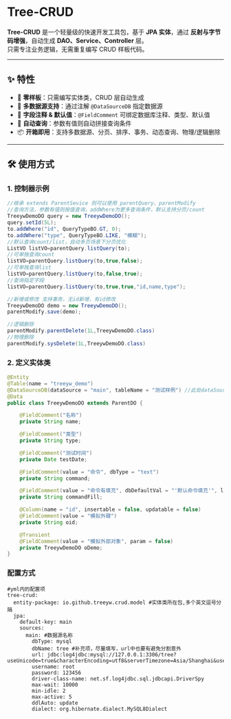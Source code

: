 # Tree-CRUD

**Tree-CRUD** 是一个轻量级的快速开发工具包，基于 **JPA 实体**，通过 **反射与字节码增强**，自动生成 **DAO、Service、Controller** 层。  
只需专注业务逻辑，无需重复编写 CRUD 样板代码。

---

## ✨ 特性

- 🚀 **零样板**：只需编写实体类，CRUD 层自动生成  
- 🔗 **多数据源支持**：通过注解 `@DataSourceDB` 指定数据源  
- 📝 **字段注释 & 默认值**：`@FieldComment` 可绑定数据库注释、类型、默认值  
- 🔄 **自动查询**：参数有值则自动拼接查询条件  
- 📦 **开箱即用**：支持多数据源、分页、排序、事务、动态查询、物理/逻辑删除  

---

## 🛠 使用方式

### 1. 控制器示例
```java
//继承 extends ParentSevice 则可以使用 parentQuery、parentModify
//查询方法，参数有值则按值查询，addWhere为更多查询条件，默认支持分页/count
TreeywDemoDO query = new TreeywDemoDO();
query.setId(5L);
to.addWhere("id", QueryTypeBO.GT, 0);
to.addWhere("type", QueryTypeBO.LIKE, "模糊");
//默认查询count/list，自动多页场景下分页优化
ListVO listVO=parentQuery.listQuery(to);
//可单独查询count
listVO=parentQuery.listQuery(to,true,false);
//可单独查询list
listVO=parentQuery.listQuery(to,false,true);
//查询指定字段
listVO=parentQuery.listQuery(to,true,true,"id,name,type");

//新增或修改 支持事务，无id新增，有id修改
TreeywDemoDO demo = new TreeywDemoDO();
parentModify.save(demo);

//逻辑删除
parentModify.parentDelete(1L,TreeywDemoDO.class)
//物理删除
parentModify.sysDelete(1L,TreeywDemoDO.class)
```

### 2. 定义实体类
```java
@Entity
@Table(name = "treeyw_demo")
@DataSourceDB(dataSource = "main", tableName = "测试样例") //此处dataSource对应yml里的数据源，不写则为默认
@Data
public class TreeywDemoDO extends ParentDO {

    @FieldComment("名称")
    private String name;

    @FieldComment("类型")
    private String type;

    @FieldComment("测试时间")
    private Date testDate;

    @FieldComment(value = "命令", dbType = "text")
    private String command;

    @FieldComment(value = "命令有填充", dbDefaultVal = "'默认命令填充'", length = 1000)
    private String commandFill;

    @Column(name = "id", insertable = false, updatable = false)
    @FieldComment(value = "模拟外键")
    private String oid;

    @Transient
    @FieldComment(value = "模拟外部对象", param = false)
    private TreeywDemoDO oDemo;
}
```
### 配置方式
```
#yml内的配置项
tree-crud:
  entity-package: io.github.treeyw.crud.model #实体类所在包,多个英文逗号分隔
  jpa:
    default-key: main
    sources:
      main: #数据源名称
        dbType: mysql
        dbName: tree #补充项，尽量填写，url中也要有避免分割意外
        url: jdbc:log4jdbc:mysql://127.0.0.1:3306/tree?useUnicode=true&characterEncoding=utf8&serverTimezone=Asia/Shanghai&useSSL=false&rewriteBatchedStatements=true
        username: root
        password: 123456
        driver-class-name: net.sf.log4jdbc.sql.jdbcapi.DriverSpy
        max-wait: 10000
        min-idle: 2
        max-active: 5
        ddlAuto: update
        dialect: org.hibernate.dialect.MySQL8Dialect
```
